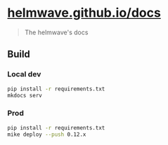 # [helmwave.github.io/docs](https://helmwave.github.io/docs)

> The helmwave's docs


## Build


### Local dev

```bash
pip install -r requirements.txt
mkdocs serv
```

### Prod

```bash
pip install -r requirements.txt
mike deploy --push 0.12.x
```

